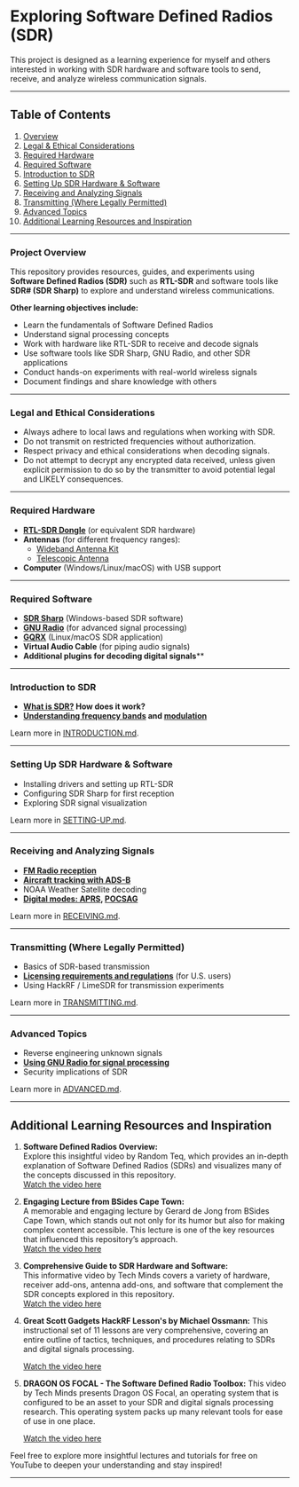 # Exploring Software Defined Radios (SDR)

This project is designed as a learning experience for myself and others interested in working with SDR hardware and software tools to send, receive, and analyze wireless communication signals.

---
## **Table of Contents**

1. [Overview](#project-overview)
2. [Legal & Ethical Considerations](#legal-and-ethical-considerations)
3. [Required Hardware](#required-hardware)
4. [Required Software](#required-software)
5. [Introduction to SDR](#introduction-to-sdr)
6. [Setting Up SDR Hardware & Software](#setting-up-sdr-hardware-and-software)
7. [Receiving and Analyzing Signals](#receiving-and-analyzing-signals)
8. [Transmitting (Where Legally Permitted)](#transmitting-where-legally-permitted)
9. [Advanced Topics](#advanced-topics)
10. [Additional Learning Resources and Inspiration](#additional-learning-resources-and-inspiration)

---
### Project Overview

This repository provides resources, guides, and experiments using **Software Defined Radios (SDR)** such as **RTL-SDR** and software tools like **SDR# (SDR Sharp)** to explore and understand wireless communications.

 **Other learning objectives include:**
- Learn the fundamentals of Software Defined Radios
- Understand signal processing concepts
- Work with hardware like RTL-SDR to receive and decode signals
- Use software tools like SDR Sharp, GNU Radio, and other SDR applications
- Conduct hands-on experiments with real-world wireless signals
- Document findings and share knowledge with others

---
### Legal and Ethical Considerations

- Always adhere to local laws and regulations when working with SDR.
- Do not transmit on restricted frequencies without authorization.
- Respect privacy and ethical considerations when decoding signals.
- Do not attempt to decrypt any encrypted data received, unless given explicit permission to do so by the transmitter to avoid potential legal and LIKELY consequences. 

---
### Required Hardware

- **[RTL-SDR Dongle](https://www.amazon.com/RTL-SDR-Blog-RTL2832U-Software-Defined/dp/B0BMKZCKTF?th=1)** (or equivalent SDR hardware)
- **Antennas** (for different frequency ranges):
    - [Wideband Antenna Kit](https://www.amazon.com/dp/B07X2LJ4HB?ref=ppx_yo2ov_dt_b_fed_asin_title)
    - [Telescopic Antenna](https://www.amazon.com/dp/B091C5Y8T7?ref=ppx_yo2ov_dt_b_fed_asin_title)
- **Computer** (Windows/Linux/macOS) with USB support

---
###  Required Software

- **[SDR Sharp](https://airspy.com/download/)** (Windows-based SDR software)
- **[GNU Radio](https://www.gnuradio.org/)** (for advanced signal processing)
- **[GQRX](https://www.gqrx.dk/)** (Linux/macOS SDR application)
- **Virtual Audio Cable** (for piping audio signals)
- **Additional plugins for decoding digital signals****

---
### Introduction to SDR

- **[What is SDR?](https://en.wikipedia.org/wiki/Software-defined_radio) How does it work?**
- **[Understanding frequency bands](https://en.wikipedia.org/wiki/Frequency_allocation) and [modulation](https://en.wikipedia.org/wiki/Modulation)**

Learn more in [INTRODUCTION.md](introduction.md).

---
### Setting Up SDR Hardware & Software

- Installing drivers and setting up RTL-SDR
- Configuring SDR Sharp for first reception
- Exploring SDR signal visualization

Learn more in [SETTING-UP.md](setting-up.md).

---
### Receiving and Analyzing Signals

- **[FM Radio reception](https://en.wikipedia.org/wiki/FM_broadcasting)**
- **[Aircraft tracking with ADS-B](https://en.wikipedia.org/wiki/Automatic_dependent_surveillance_%E2%80%93_broadcast)**
- NOAA Weather Satellite decoding
- **[Digital modes: APRS](https://en.wikipedia.org/wiki/Automatic_Packet_Reporting_System), [POCSAG](https://en.wikipedia.org/wiki/POCSAG)**

Learn more in [RECEIVING.md](receiving.md).

---
### Transmitting (Where Legally Permitted)

- Basics of SDR-based transmission
- **[Licensing requirements and regulations](https://en.wikipedia.org/wiki/Federal_Communications_Commission)** (for U.S. users)
- Using HackRF / LimeSDR for transmission experiments

Learn more in [TRANSMITTING.md](transmitting.md).

---
### Advanced Topics

- Reverse engineering unknown signals
- **[Using GNU Radio for signal processing](https://en.wikipedia.org/wiki/GNU_Radio)**
- Security implications of SDR

Learn more in [ADVANCED.md](advanced.md).

---
## Additional Learning Resources and Inspiration

1. **Software Defined Radios Overview:**  
    Explore this insightful video by Random Teq, which provides an in-depth explanation of Software Defined Radios (SDRs) and visualizes many of the concepts discussed in this repository.  
    [Watch the video here](https://www.youtube.com/watch?v=3PIi_BFulzA&list=PLhBFZf0L5I7rwR6-8cEr4FntgLIF6CTSG&index=1)
    
2. **Engaging Lecture from BSides Cape Town:**  
    A memorable and engaging lecture by Gerard de Jong from BSides Cape Town, which stands out not only for its humor but also for making complex content accessible. This lecture is one of the key resources that influenced this repository’s approach.  
    [Watch the video here](https://www.youtube.com/watch?v=gMwciWchH3Q&list=PLhBFZf0L5I7rwR6-8cEr4FntgLIF6CTSG&index=2)
    
3. **Comprehensive Guide to SDR Hardware and Software:**  
    This informative video by Tech Minds covers a variety of hardware, receiver add-ons, antenna add-ons, and software that complement the SDR concepts explored in this repository.  
    [Watch the video here](https://www.youtube.com/watch?v=nB6XQSEFwVA&list=PLhBFZf0L5I7rwR6-8cEr4FntgLIF6CTSG&index=3)
	
4. **Great Scott Gadgets HackRF Lesson's by Michael Ossmann:**
	This instructional set of 11 lessons are very comprehensive, covering an entire outline of tactics, techniques, and procedures relating to SDRs and digital signals processing.

	[Watch the video here](https://www.youtube.com/watch?v=BeeSN14JUYU&list=PLu0BPYzTjiHru1KmPThmbY-8rRm3EWvUQ)

6. **DRAGON OS FOCAL - The Software Defined Radio Toolbox:**
	This video by Tech Minds presents Dragon OS Focal, an operating system that is configured to be an asset to your SDR and digital signals processing research. This operating system packs up many relevant tools for ease of use in one place.

	[Watch the video here](https://www.youtube.com/watch?v=lTBtlGGf5KE)

Feel free to explore more insightful lectures and tutorials for free on YouTube to deepen your understanding and stay inspired!

----
